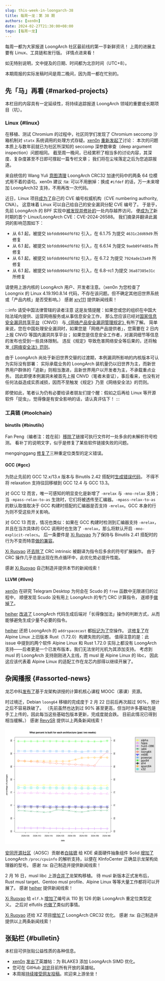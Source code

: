 ```yaml
---
slug: this-week-in-loongarch-38
title: 每周一龙：第 38 期
authors: [xen0n]
date: 2024-02-27T21:30:00+08:00
tags: [每周一龙]
---
```


每周一都为大家报道 LoongArch 社区最前线的第一手新鲜资讯！
上周的进展主要有 Linux、工具链和发行版。
详情点进来看！

<!-- truncate -->

如无特别说明，文中提及的日期、时间都为北京时间（UTC+8）。

本期周报的实际发稿时间是周二晚间，因为周一都在忙别的。

## 先「马」再看 {#marked-projects}

本栏目的内容具有一定延续性，将持续追踪报道 LoongArch 领域的重要或长期项目（坑）。

### Linux {#linux}

在移植、测试 Chromium 的过程中，社区同学们发现了 Chromium seccomp 沙箱机制对
`statx` 系统调用的处理方式存疑。[xen0n] [重新发起了](https://lore.kernel.org/loongarch/20240226-granit-seilschaft-eccc2433014d@brauner/T/#t)讨论：
本次的问题本质上与数年前就已为社区所深知的 seccomp 深参数审查（deep argument inspection）问题相同。
截至周一晚间，已经累积了相当多的讨论内容，其深度、复杂度甚至不日即可撑起一篇专栏文章；
我们将在尘埃落定之后为您追踪报道。

[xen0n]: https://github.com/xen0n

来自统信的 Wang Yuli [意图清理](https://lore.kernel.org/loongarch/20240226080328.334021-1-wangyuli@uniontech.com/)
LoongArch CRC32 加速代码中的两条 64 位模式用不着的语句。xen0n 建议 :ta:
可以不用删掉：换成 `#ifdef` 的话，万一未来增加 LoongArch32 支持，不用再改一次代码。

近日，Linux 项目[成为了](https://lwn.net/Articles/961961/)自己的 CVE 编号权威机构（CVE numbering authority, CNA）。
这意味着 Linux 可以自己给自己的安全漏洞分配 CVE 编号了。
于是乎，先前 LoongArch 的 BPF 实现中[被发现并修补的](https://lore.kernel.org/loongarch/20231222141546.50866-1-hengqi.chen@gmail.com/)一处内存越界访问，
便[成为了](https://lore.kernel.org/linux-cve-announce/2024022256-CVE-2024-26588-d6d5@gregkh/)新时期的首个
Linux/LoongArch CVE：CVE-2024-26588。
我们摘录并翻译此漏洞的影响范围如下：

* 从 6.1 起，被提交 `bbfddb904df6f82` 引入，在 6.1.75 为提交 `4631c2dd69d9` 所修复
* 从 6.1 起，被提交 `bbfddb904df6f82` 引入，在 6.6.14 为提交 `9aeb09f4d85a` 所修复
* 从 6.1 起，被提交 `bbfddb904df6f82` 引入，在 6.7.2 为提交 `7924ade13a49` 所修复
* 从 6.1 起，被提交 `bbfddb904df6f82` 引入，在 6.8-rc1 为提交 `36a87385e31c` 所修复

请使用上游内核的 LoongArch 用户、开发者注意。（xen0n 为您检查了 Loongnix 的 Linux 4.19.190.8.14 代码，不存在该问题。但不确定其他旧世界系统或「产品内核」是否受影响。）
感谢 [xry111] 提供新闻线索！

[xry111]: https://github.com/xry111

:::info 请受中国法律管辖的读者注意
这是友情提醒：如果您或您的组织在中国大陆法域内提供、运营网络服务或从事信息安全工作，
那么您应该已经对[国家信息安全漏洞共享平台](https://www.cnvd.org.cn)（CNVD）
与[《网络产品安全漏洞管理规定》](https://www.gov.cn/gongbao/content/2021/content_5641351.htm)有所了解。
简单来说，您在中国处理安全漏洞时，如果您是「网络产品提供者」，您需要在 2 日内上报 CNVD 等国内漏洞共享平台；
如果您是信息安全工作者，对漏洞细节等信息的发布也受到一些具体限制。
违反《规定》导致危害网络安全等后果的，还将触发[《网络安全法》罚则](https://www.cac.gov.cn/2016-11/07/c_1119867116_3.htm)。

由于 LoongArch 尚处于新旧世界交替的过渡期，本例漏洞所影响的内核版本可认为实际没有部署：
实际承载业务的 LoongArch 装机量仍以旧世界为主，而新世界用户群体的「追新」则相当激进，且新世界用户以开发者为主，不承载重点业务。
因此即便本例漏洞未被首先上报 CNVD（笔者未查证），事后看来，也没有对任何法益造成实质减损，因而不至触发《规定》乃至《网络安全法》的罚则。

即使如此，笔者认为仍有必要给读者朋友们提个醒：假如之后再给 Linux 等开源软件「捉虫」，觉得像是有安全影响的话，请认真评估下！
:::

### 工具链 {#toolchain}

#### binutils {#binutils}

Fan Peng（编者注：姓在前）[移除了](https://sourceware.org/pipermail/binutils/2024-February/132664.html)链接可执行文件时一处多余的未解析符号检测。
看补丁的说明文字，似乎是修复了某些软件链接失败的问题。

mengqinggang [修复了](https://sourceware.org/pipermail/binutils/2024-February/132663.html)三种重定位类型的定义错误。

#### GCC {#gcc}

为防止先前的 GCC 12.x/13.x 版本与 Binutils 2.42 搭配时[生成错误代码](https://github.com/loongson-community/discussions/issues/41)，
不得不将 relaxation 支持往回移植到 GCC 12.4 与 GCC 13.3。

对 GCC 12 而言，唯一可感知的明显变化是新增了 `-mrelax` 与 `-mno-relax` 支持；
当 `-mpass-relax-to-as` 生效时，它们将被透传至汇编器。`-mpass-relax-to-as`
的默认取值取决于 GCC 构建时搭配的汇编器是否支持 `-mrelax`。GCC 本身的行为则不受这些开关影响。

对 GCC 13 而言，情况也类似：如果在 GCC 构建时检测到汇编器支持 `-mrelax`，
并且在当次具体的 GCC 调用时也生效了 `-mrelax`，那么将默认开启 `-mno-explicit-relocs`。
后一条要件是 [Xi Ruoyao][xry111] 为了保持与 Binutils 2.41
搭配时的行为不变而特意[做的兼容](https://gcc.gnu.org/pipermail/gcc-patches/2024-February/646269.html)。

[Xi Ruoyao][xry111] 还[去除了](https://gcc.gnu.org/pipermail/gcc-patches/2024-February/646487.html)
CRC intrinsic 被翻译为指令后多余的符号扩展操作。
由于 CRC 操作几乎总是出现在热点循环中，此优化势必提升性能。

感谢 [Xi Ruoyao][xry111] 自己制造并提供本节的新闻线索！

#### LLVM {#llvm}

[xen0n] 在研究 Telegram Desktop 为何会在 Scudo 的 `free` 函数中无限递归的过程中，
顺便发现 Scudo 没有用上 LoongArch 的专门 CRC 计算指令，
遂顺手[做掉了](https://github.com/llvm/llvm-project/pull/83113)。

[heiher] [改进了](https://github.com/llvm/llvm-project/pull/82767) LoongArch
代码生成后端对「长得像加法」操作的判断方式，从而能够避免生成少量不必要的指令。

[heiher] 还把 LoongArch 的 `addrspacecast` 都[标记为了](https://github.com/llvm/llvm-project/pull/82332)空操作。
这[修复了](https://github.com/llvm/llvm-project/issues/82330)在 Alpine Linux
上旧版本 Rust（1.72.0）构建失败的问题。
值得注意的是：此 issue 中提到的两个软件 Alpine Linux 和 Rust 1.72.0 实际上都没有
LoongArch 支持——后者更是一个已发布版本，我们无法坐时光机为其添加支持。
考虑到 musl 的 LoongArch 支持刚刚进入主线，而 musl 是 Alpine Linux 的 libc，
因此这应该代表着 Alpine Linux 的适配工作在龙芯内部得以继续开展了。

[heiher]: https://github.com/heiher

## 杂闻播报 {#assorted-news}

龙芯中科[发布了](https://mp.weixin.qq.com/s/T-91LzHC1aZYrQPVyWoaSw)基于龙架构讲授的计算机核心课程
MOOC（慕课）资源。

时过境迁，Debian `loong64` 移植的完成度于 2 月 22 日前后再次超过 90%，预计之后不容易跌破了。
（先前虽然也达到过 90% 甚至更高，但当时许多基础包是手工上传的，因此每当这些基础包版本更新，完成度就会跌。
目前此情况已得到相当缓解。）
感谢 [RevySR] 提供以上两条新闻线索！

![Debian Ports 架构完成度折线图](./debian-ports-built-percent-graph.png)

[安同开源社区][aosc]（AOSC）贡献者[白铭骢][MingcongBai] 给 KDE 桌面硬件抽象组件
Solid [增加了](https://invent.kde.org/frameworks/solid/-/merge_requests/159)
LoongArch `/proc/cpuinfo` 的解析支持，以便在 KInfoCenter 正确显示龙架构处理器的型号。
感谢 :ta: 自己制造并提供新闻线索！

2 月 16 日，musl libc 上游[合并了](https://git.musl-libc.org/cgit/musl/commit/?id=522bd54edaa2fa404fd428f8ad0bcb0f0bec5639)龙架构移植。
待 musl 新版本正式发布后，Rust musl target、Gentoo musl profile、Alpine Linux
等等大量工作都将可以开展了。
感谢 [heiher] 提供新闻线索！

[Xi Ruoyao][xry111] 给 `elf.h` [增加了](https://sourceware.org/pipermail/libc-alpha/2024-February/154909.html)编号从
110 到 126 的新 LoongArch 重定位类型定义。
之后对 elfutils [也做了](https://sourceware.org/pipermail/elfutils-devel/2024q1/006839.html)类似的事情。

[Xi Ruoyao][xry111] 还给 XZ 项目[增加了](https://github.com/tukaani-project/xz/pull/86) LoongArch CRC32 优化。
感谢 :ta: 自己制造并提供以上两条新闻线索！

[aosc]: https://aosc.io
[MingcongBai]: https://github.com/MingcongBai
[RevySR]: https://github.com/RevySR

## 张贴栏 {#bulletin}

本栏目可供张贴公益性质的各种信息。

* [xen0n] [发出了](https://github.com/loongson-community/discussions/issues/45)英雄帖：为 BLAKE3 添加 LoongArch SIMD 优化。
* 您可在 GitHub [浏览](https://github.com/loongson-community/discussions/labels/%E8%8B%B1%E9%9B%84%E5%B8%96)目前所有开放的英雄帖。
* 本周报[持续接受网友投稿][call-for-submissions]。欢迎来上游坐坐！

[call-for-submissions]: https://github.com/loongson-community/areweloongyet/issues/16
